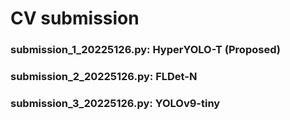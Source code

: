 # CV submission

### submission_1_20225126.py: HyperYOLO-T (Proposed)

### submission_2_20225126.py: FLDet-N

### submission_3_20225126.py: YOLOv9-tiny
